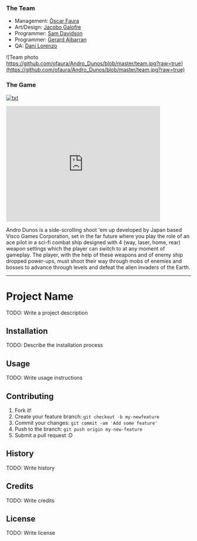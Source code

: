 ### The Team
* Management: [Òscar Faura](https://github.com/ofaura)
* Art/Design: [Jacobo Galofre](https://github.com/sherzock)
* Programmer: [Sam Davidson](https://github.com/samuelkurtdavidson)
* Programmer: [Gerard Albarran](https://github.com/GAPIntoTheGame)
* QA: [Dani Lorenzo](https://github.com/DLorenzoLaguno17)

![Team photo https://github.com/ofaura/Andro_Dunos/blob/master/team.jpg?raw=true](https://github.com/ofaura/Andro_Dunos/blob/master/team.jpg?raw=true)

### The Game

[![txt](https://github.com/ofaura/Andro_Dunos/blob/master/androdun.png?raw=true)](https://youtu.be/FYyT9rK8hGw)

<iframe width="420" height="315" src="https://youtu.be/FYyT9rK8hGw" frameborder="0" allowfullscreen></iframe>



Andro Dunos is a side-scrolling shoot 'em up developed by Japan based Visco Games Corporation, set in the far future
where you play the role of an ace pilot in a sci-fi combat ship designed with 4 (way, laser, 
home, rear) weapon settings which the player can switch to at any moment of gameplay. The player, with the help 
of these weapons and of enemy ship dropped power-ups, must shoot their way through mobs of enemies and bosses
to advance through levels and defeat the alien invaders of the Earth.

***

# Project Name
TODO: Write a project description
## Installation
TODO: Describe the installation process
## Usage
TODO: Write usage instructions
## Contributing
1. Fork it!
2. Create your feature branch: `git checkout -b my-newfeature`
3. Commit your changes: `git commit -am 'Add some
feature'`
4. Push to the branch: `git push origin my-new-feature`
5. Submit a pull request :D
## History
TODO: Write history
## Credits
TODO: Write credits
## License
TODO: Write license
